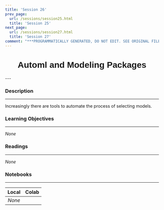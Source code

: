 ```yaml
---
title: 'Session 26'
prev_page:
  url: /sessions/session25.html
  title: 'Session 25'
next_page:
  url: /sessions/session27.html
  title: 'Session 27'
comment: "***PROGRAMMATICALLY GENERATED, DO NOT EDIT. SEE ORIGINAL FILES IN /content***"
---
```

<h1  style="font-family:  Verdana,  Geneva,  sans-serif;  text-align:center">Automl  and  Modeling  Packages</h1> 
--- 
 
###  Description 
--- 
 
Increasingly  there  are  tools  to  automate  the  process  of  selecting  models.   
 
###  Learning  Objectives 
---   
 
*None* 
 
###  Readings 
--- 
 
*None* 
 
###  Notebooks 
--- 
 
|    Local    |    Colab  | 
|    :---:    |    :-----    | 
|*None*||
